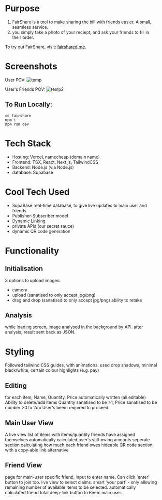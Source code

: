 # Purpose
1. FairShare is a tool to make sharing the bill with friends easier. A small, seamless service.
2. you simply take a photo of your reciept, and ask your friends to fill in their order.

To try out FairShare, visit: [fairshared.me](https://fairshared.me).

# Screenshots
User POV:
![temp](https://github.com/user-attachments/assets/f8582c43-c51e-498d-9e72-c7a3ef09ddb6)

User's Friends POV:
![temp2](https://github.com/user-attachments/assets/01eb825e-1a53-4ab2-abca-16e8a055cb1a)

## To Run Locally:
```
cd fairshare
npm i
npm run dev
```

# Tech Stack
- Hosting: Vercel, namecheap (domain name)
- Frontend: TSX, React, Next.js, TailwindCSS
- Backend: Node.js (via Node.js)
- database: Supabase

# Cool Tech Used
- SupaBase real-time database, to give live updates to main user and friends
- Publisher-Subscriber model
- Dynamic Linking
- private APIs (our secret sauce)
- dynamic QR code generation



# Functionality
## Initialisation
3 options to upload images: 
- camera
- upload (sanatised to only accept jpg/png)
- drag and drop (sanatised to only accept jpg/png)
ability to retake

## Analysis
while loading screen, image analysed in the background by API.
after analysis, result sent back as JSON.

# Styling
Followed tailwind CSS guides, with animations.
used drop shadows, minimal black/white, certain colour highlights (e.g. pay)

## Editing
for each item, Name, Quantity, Price automatically written (all editable)
Ability to delete/add items
Quantity sanatised to be >1, Price sanatised to be number >0 to 2dp
User's beem required to proceed

## Main User View
A live view list of items with items/quantity friends have assigned themselves
automatically calculated user's still-owing amounts
seperate section calculating how much each friend owes
hideable QR code section, with a copy-able link alternative


## Friend View
page for main-user specific friend, input to enter name.
Can click 'enter' button to join too.
live view to select claims.
smart 'your part' - only allowing remaining number of available items to be selected. 
automatically calculated friend total
deep-link button to Beem main user.
